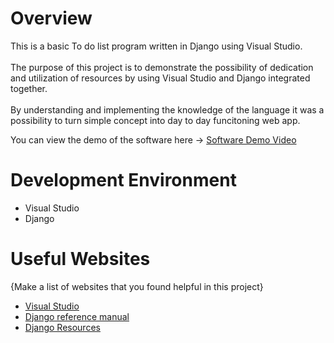 # Overview

This is a basic To do list program written in Django using Visual Studio. <br>
<br>The purpose of this project is to demonstrate the possibility of dedication and utilization of resources by using Visual Studio and Django integrated together. <br>
<br>By understanding and implementing the knowledge of the language it was a possibility to turn simple concept into day to day funcitoning web app. <br>


You can view the demo of the software here -> [Software Demo Video](https://youtu.be/TZvymWyMqyY)

# Development Environment

* Visual Studio
* Django


# Useful Websites

{Make a list of websites that you found helpful in this project}
* [Visual Studio]([https://developer.android.com/studio](https://code.visualstudio.com/))
* [Django reference manual]([https://kotlinlang.org/](https://www.djangoproject.com/))
* [Django Resources]([https://www.geeksforgeeks.org/kotlin-programming-language/](https://docs.djangoproject.com/en/3.0/contents/))
